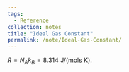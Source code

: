 ```yaml
---
tags:
  - Reference
collection: notes
title: "Ideal Gas Constant"
permalink: /note/Ideal-Gas-Constant/
---
```

$R = N_A k_B = 8.314$ J/(mols K).